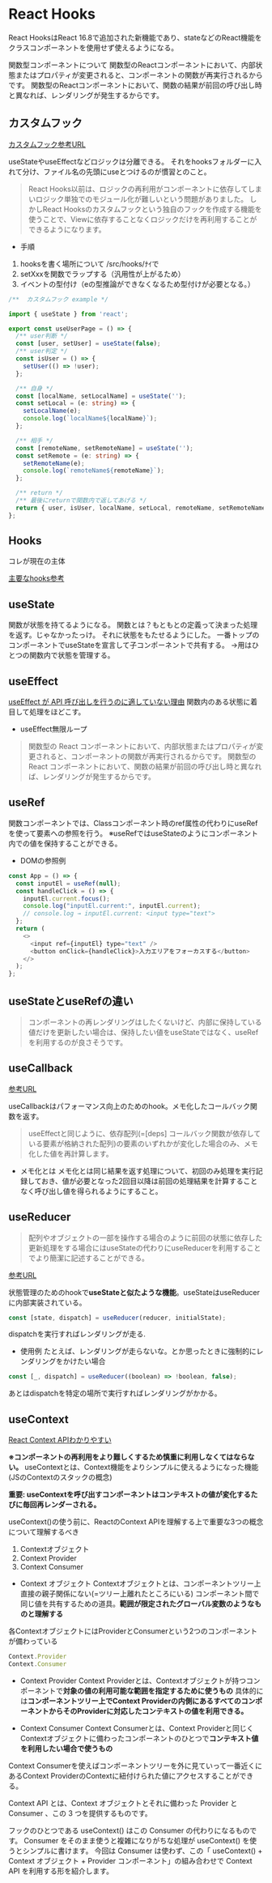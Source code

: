 # React Hooks

React HooksはReact 16.8で追加された新機能であり、stateなどのReact機能をクラスコンポーネントを使用せず使えるようになる。

関数型コンポーネントについて
関数型のReactコンポーネントにおいて、内部状態またはプロパティが変更されると、コンポーネントの関数が再実行されるからです。
関数型のReactコンポーネントにおいて、関数の結果が前回の呼び出し時と異なれば、レンダリングが発生するからです。

## カスタムフック

[カスタムフック参考URL](https://qiita.com/sonatard/items/617f324228f75b9c802f)

useStateやuseEffectなどロジックは分離できる。
それをhooksフォルダーに入れて分け、ファイル名の先頭にuseとつけるのが慣習とのこと。

>React Hooks以前は、ロジックの再利用がコンポーネントに依存してしまいロジック単独でのモジュール化が難しいという問題がありました。
>しかしReact Hooksのカスタムフックという独自のフックを作成する機能を使うことで、Viewに依存することなくロジックだけを再利用することができるようになります。

- 手順

1. hooksを書く場所について
/src/hooks/ﾅｲで
2. setXxxを関数でラップする（汎用性が上がるため）
3. イベントの型付け（eの型推論ができなくなるため型付けが必要となる。）


```ts
/**  カスタムフック example */

import { useState } from 'react';

export const useUserPage = () => {
  /** user判断 */
  const [user, setUser] = useState(false);
  /** user判定 */
  const isUser = () => {
    setUser(() => !user);
  };

  /** 自身 */
  const [localName, setLocalName] = useState('');
  const setLocal = (e: string) => {
    setLocalName(e);
    console.log(`localName${localName}`);
  };

  /** 相手 */
  const [remoteName, setRemoteName] = useState('');
  const setRemote = (e: string) => {
    setRemoteName(e);
    console.log(`remoteName${remoteName}`);
  };

  /** return */
  /** 最後にreturnで関数内で返してあげる */
  return { user, isUser, localName, setLocal, remoteName, setRemoteName };
};
```

## Hooks

コレが現在の主体

[主要なhooks参考](https://qiita.com/seira/items/0e6a2d835f1afb50544d)
## useState

関数が状態を持てるようになる。
関数とは？もともとの定義って決まった処理を返す。じゃなかったっけ。
それに状態をもたせるようにした。
一番トップのコンポーネントでuseStateを宣言して子コンポーネントで共有する。
→用はひとつの関数内で状態を管理する。



## useEffect
[useEffect が API 呼び出しを行うのに適していない理由](https://medium.com/wesionary-team/why-useeffect-is-a-bad-place-to-make-api-calls-98a606735c1c)
関数内のある状態に着目して処理をほどこす。

- useEffect無限ループ

>関数型の React コンポーネントにおいて、内部状態またはプロパティが変更されると、コンポーネントの関数が再実行されるからです。
>関数型の React コンポーネントにおいて、関数の結果が前回の呼び出し時と異なれば、レンダリングが発生するからです。

## useRef

関数コンポーネントでは、Classコンポーネント時のref属性の代わりにuseRefを使って要素への参照を行う。
※useRefではuseStateのようにコンポーネント内での値を保持することができる。

- DOMの参照例

```js
const App = () => {
  const inputEl = useRef(null);
  const handleClick = () => {
    inputEl.current.focus();
    console.log("inputEl.current:", inputEl.current);
    // console.log → inputEl.current: <input type="text">
  };
  return (
    <>
      <input ref={inputEl} type="text" />
      <button onClick={handleClick}>入力エリアをフォーカスする</button>
    </>
  );
};
```

## useStateとuseRefの違い

>コンポーネントの再レンダリングはしたくないけど、内部に保持している値だけを更新したい場合は、保持したい値をuseStateではなく、useRefを利用するのが良さそうです。

## useCallback

[参考URL](https://qiita.com/seira/items/8a170cc950241a8fdb23)

useCallbackはパフォーマンス向上のためのhook。メモ化したコールバック関数を返す。
>useEffectと同じように、依存配列(=[deps] コールバック関数が依存している要素が格納された配列)の要素のいずれかが変化した場合のみ、メモ化した値を再計算します。

- メモ化とは
メモ化とは同じ結果を返す処理について、初回のみ処理を実行記録しておき、値が必要となった2回目以降は前回の処理結果を計算することなく呼び出し値を得られるようにすること。


## useReducer

>配列やオブジェクトの一部を操作する場合のように前回の状態に依存した更新処理をする場合にはuseStateの代わりにuseReducerを利用することでより簡潔に記述することができる。

[参考URL](https://qiita.com/seira/items/2fbad56e84bda885c84c)

状態管理のためのhookで**useStateと似たような機能**。useStateはuseReducerに内部実装されている。

```ts
const [state, dispatch] = useReducer(reducer, initialState);
```

dispatchを実行すればレンダリングが走る.

- 使用例
たとえば、レンダリングが走らないな。とか思ったときに強制的にレンダリングをかけたい場合

```ts
const [_, dispatch] = useReducer((boolean) => !boolean, false);
```
あとはdispatchを特定の場所で実行すればレンダリングがかかる。

## useContext

[React Context APIわかりやすい](https://gotohayato.com/content/523/)

**※コンポーネントの再利用をより難しくするため慎重に利用しなくてはならない。**
useContextとは、Context機能をよりシンプルに使えるようになった機能(JSのContextのスタックの概念)

**重要: useContextを呼び出すコンポーネントはコンテキストの値が変化するたびに毎回再レンダーされる。**

useContext()の使う前に、ReactのContext APIを理解する上で重要な3つの概念について理解するべき

1. Contextオブジェクト
2. Context Provider
3. Context Consumer

- Context オブジェクト
Contextオブジェクトとは、コンポーネントツリー上直接の親子関係にない(=ツリー上離れたところにいる)
コンポーネント間で同じ値を共有するための道具。**範囲が限定されたグローバル変数のようなものと理解する**

各ContextオブジェクトにはProviderとConsumerという2つのコンポーネントが備わっている

```ts
Context.Provider
Context.Consumer
```

- Context Provider
Context Providerとは、Contextオブジェクトが持つコンポーネントで**対象の値の利用可能な範囲を指定するために使うもの**
具体的には**コンポーネントツリー上でContext Providerの内側にあるすべてのコンポーネントからそのProviderに対応したコンテキストの値を利用できる。**

- Context Consumer
Context Consumerとは、Context Providerと同じくContextオブジェクトに備わったコンポーネントのひとつで**コンテキスト値を利用したい場合で使うもの**

Context Consumerを使えばコンポーネントツリーを外に見ていって一番近くにあるContext ProviderのContextに紐付けられた値にアクセスすることができる。

Context API とは、Context オブジェクトとそれに備わった Provider と Consumer 、この 3 つを提供するものです。

フックのひとつである useContext() はこの Consumer の代わりになるものです。 Consumer をそのまま使うと複雑になりがちな処理が useContext() を使うとシンプルに書けます。 今回は Consumer は使わず、この「 useContext() + Context オブジェクト + Provider コンポーネント」の組み合わせで Context API を利用する形を紹介します。

